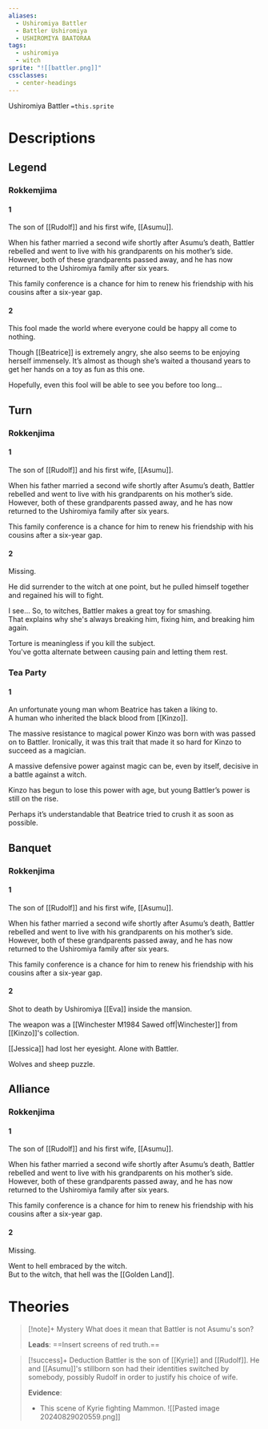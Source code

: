 ```yaml
---
aliases:
  - Ushiromiya Battler
  - Battler Ushiromiya
  - USHIROMIYA BAATORAA
tags:
  - ushiromiya
  - witch
sprite: "![[battler.png]]"
cssclasses:
  - center-headings
---
```

Ushiromiya Battler
`=this.sprite`
# Descriptions

## Legend
### Rokkemjima
#### 1
The son of [[Rudolf]] and his first wife, [[Asumu]].

When his father married a second wife shortly after Asumu’s death, Battler rebelled and went to live with his grandparents on his mother’s side. However, both of these grandparents passed away, and he has now returned to the Ushiromiya family after six years.

This family conference is a chance for him to renew his friendship with his cousins after a six-year gap.
#### 2
This fool made the world where everyone could be happy all come to nothing.

Though [[Beatrice]] is extremely angry, she also seems to be enjoying herself immensely. It’s almost as though she’s waited a thousand years to get her hands on a toy as fun as this one.

Hopefully, even this fool will be able to see you before too long...
## Turn
### Rokkenjima
#### 1
The son of [[Rudolf]] and his first wife, [[Asumu]].

When his father married a second wife shortly after Asumu’s death, Battler rebelled and went to live with his grandparents on his mother’s side. However, both of these grandparents passed away, and he has now returned to the Ushiromiya family after six years.

This family conference is a chance for him to renew his friendship with his cousins after a six-year gap.
#### 2
Missing.  

He did surrender to the witch at one point, but he pulled himself together and regained his will to fight.  

I see... So, to witches, Battler makes a great toy for smashing.  
That explains why she's always breaking him, fixing him, and breaking him again.  

Torture is meaningless if you kill the subject.  
You've gotta alternate between causing pain and letting them rest.
### Tea Party
#### 1
An unfortunate young man whom Beatrice has taken a liking to.  
A human who inherited the black blood from [[Kinzo]].  

The massive resistance to magical power Kinzo was born with was passed on to Battler. Ironically, it was this trait that made it so hard for Kinzo to succeed as a magician.  

A massive defensive power against magic can be, even by itself, decisive in a battle against a witch.  

Kinzo has begun to lose this power with age, but young Battler’s power is still on the rise.  

Perhaps it’s understandable that Beatrice tried to crush it as soon as possible.
## Banquet
### Rokkenjima
#### 1
The son of [[Rudolf]] and his first wife, [[Asumu]].

When his father married a second wife shortly after Asumu’s death, Battler rebelled and went to live with his grandparents on his mother’s side. However, both of these grandparents passed away, and he has now returned to the Ushiromiya family after six years.

This family conference is a chance for him to renew his friendship with his cousins after a six-year gap.
#### 2
Shot to death by Ushiromiya [[Eva]] inside the mansion.  

The weapon was a [[Winchester M1984 Sawed off|Winchester]] from [[Kinzo]]'s collection.  

[[Jessica]] had lost her eyesight. Alone with Battler.  

Wolves and sheep puzzle.
## Alliance
### Rokkenjima
#### 1
The son of [[Rudolf]] and his first wife, [[Asumu]].

When his father married a second wife shortly after Asumu’s death, Battler rebelled and went to live with his grandparents on his mother’s side. However, both of these grandparents passed away, and he has now returned to the Ushiromiya family after six years.

This family conference is a chance for him to renew his friendship with his cousins after a six-year gap.
#### 2
Missing.  

Went to hell embraced by the witch.  
But to the witch, that hell was the [[Golden Land]].
# Theories
> [!note]+ Mystery
> What does it mean that Battler is not Asumu's son?
>
>**Leads**: 
>==Insert screens of red truth.==

> [!success]+ Deduction
> Battler is the son of [[Kyrie]] and [[Rudolf]]. He and [[Asumu]]'s stillborn son had their identities switched by somebody, possibly Rudolf in order to justify his choice of wife.
>
> **Evidence**:
> - This scene of Kyrie fighting Mammon.
> ![[Pasted image 20240829020559.png]]


